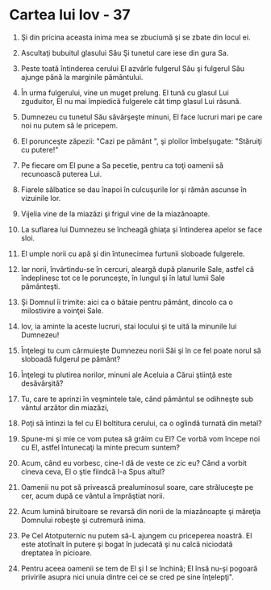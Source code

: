 # Cartea lui Iov - 37

1. Şi din pricina aceasta inima mea se zbuciumă şi se zbate din locul ei. 

2. Ascultaţi bubuitul glasului Său Şi tunetul care iese din gura Sa. 

3. Peste toată întinderea cerului El azvârle fulgerul Său şi fulgerul Său ajunge până la marginile pământului. 

4. În urma fulgerului, vine un muget prelung. El tună cu glasul Lui zguduitor, El nu mai împiedică fulgerele cât timp glasul Lui răsună. 

5. Dumnezeu cu tunetul Său săvârşeşte minuni, El face lucruri mari pe care noi nu putem să le pricepem. 

6. El porunceşte zăpezii: "Cazi pe pământ ", şi ploilor îmbelşugate: "Stăruiţi cu putere!" 

7. Pe fiecare om El pune a Sa pecetie, pentru ca toţi oamenii să recunoască puterea Lui. 

8. Fiarele sălbatice se dau înapoi în culcuşurile lor şi rămân ascunse în vizuinile lor. 

9. Vijelia vine de la miazăzi şi frigul vine de la miazănoapte. 

10. La suflarea lui Dumnezeu se încheagă ghiaţa şi întinderea apelor se face sloi. 

11. El umple norii cu apă şi din întunecimea furtunii sloboade fulgerele. 

12. Iar norii, învârtindu-se în cercuri, aleargă după planurile Sale, astfel că îndeplinesc tot ce le porunceşte, în lungul şi în latul lumii Sale pământeşti. 

13. Şi Domnul îi trimite: aici ca o bătaie pentru pământ, dincolo ca o milostivire a voinţei Sale. 

14. Iov, ia aminte la aceste lucruri, stai locului şi te uită la minunile lui Dumnezeu! 

15. Înţelegi tu cum cârmuieşte Dumnezeu norii Săi şi în ce fel poate norul să sloboadă fulgerul pe pământ? 

16. Înţelegi tu plutirea norilor, minuni ale Aceluia a Cărui ştiinţă este desăvârşită? 

17. Tu, care te aprinzi în veşmintele tale, când pământul se odihneşte sub vântul arzător din miazăzi, 

18. Poţi să întinzi la fel cu El boltitura cerului, ca o oglindă turnată din metal? 

19. Spune-mi şi mie ce vom putea să grăim cu El? Ce vorbă vom începe noi cu El, astfel întunecaţi la minte precum suntem? 

20. Acum, când eu vorbesc, cine-I dă de veste ce zic eu? Când a vorbit cineva ceva, El o ştie fiindcă I-a Spus altul? 

21. Oamenii nu pot să privească prealuminosul soare, care străluceşte pe cer, acum după ce vântul a împrăştiat norii. 

22. Acum lumină biruitoare se revarsă din norii de la miazănoapte şi măreţia Domnului robeşte şi cutremură inima. 

23. Pe Cel Atotputernic nu putem să-L ajungem cu priceperea noastră. El este atotînalt în putere şi bogat în judecată şi nu calcă niciodată dreptatea în picioare. 

24. Pentru aceea oamenii se tem de El şi I se închină; El însă nu-şi pogoară privirile asupra nici unuia dintre cei ce se cred pe sine înţelepţi". 

